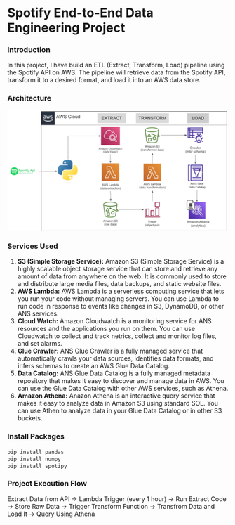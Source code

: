# Spotify End-to-End Data Engineering Project

### Introduction
In this project, I have build an ETL (Extract, Transform, Load) pipeline using the Spotify API on AWS. The pipeline will retrieve data from the Spotify API, transform it to a desired format, and load it into an AWS data store.

### Architecture
![Architecture Diagram](https://github.com/johnson9081/spotify-end-to-end-data-engineering-project/blob/main/Spotify%20Data%20Pipeline%20Architecture%20Diagram.png)

### Services Used
1. **S3 (Simple Storage Service):** Amazon S3 (Simple Storage Service) is a highly scalable object storage service that can store and retrieve any amount
of data from anywhere on the web. It is commonly used to store and distribute large media files, data backups, and static website files.
2. **AWS Lambda:** AWS Lambda is a serverless computing service that lets you run your code without managing servers. You can use Lambda to run code in
response to events like changes in S3, DynamoDB, or other ANS services.
3. **Cloud Watch:** Amazon Cloudwatch is a monitoring service for ANS resources and the applications you run on them. You can use Cloudwatch to collect and
track netrics, collect and monitor log files, and set alarms.
4. **Glue Crawler:** ANS Glue Crawler is a fully managed service that automatically crawls your data sources, identifies data formats, and infers schemas
to create an AWS Glue Data Catalog.
5. **Data Catalog:** ANS Glue Data Catalog is a fully managed metadata repository that makes it easy to discover and manage data in AWS. You can use the
Glue Data Catalog with other AWS services, such as Athena.
6. **Amazon Athena:** Anazon Athena is an interactive query service that makes it easy to analyze data in Amazon S3 using standard SOL. You can use Athen
to analyze data in your Glue Data Catalog or in other S3 buckets.


### Install Packages
```
pip install pandas
pip install numpy
pip install spotipy
```

### Project Execution Flow
Extract Data from API -> Lambda Trigger (every 1 hour) -> Run Extract Code → Store Raw Data -> Trigger Transform Function -> Transfrom Data and Load It ->
Query Using Athena
